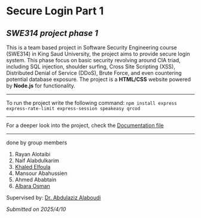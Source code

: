 # **Secure Login Part 1** 
## _SWE314 project phase 1_
This is a team based project in Software Security Engineering course (SWE314) in King Saud University, the project aims to provide secure login system.
This phase focus on basic security revolving around CIA triad, including SQL injection, shoulder surfing, Cross Site Scripting (XSS), Distributed Denial of Service (DDoS), Brute Force, and even countering potential database exposure.
The project is a **HTML/CSS** website powered by **Node.js** for functionality.

___

To run the project write the following command:
`npm install express express-rate-limit express-session speakeasy qrcod`
***
For a deeper look into the project, check the [Documentation file](https://github.com/Baraa-Othman/Secure-Login-Part-1-SWE314-project-phase-1-/blob/main/Documentation/SecureLoginTeamDoc.pdf)
___
done by group members
1. Rayan Alotaibi
2. Naif Alabdulkarim
3. [Khaled Elfoula](https://github.com/Khaled-Elfoula)
4. Mansour Abahussien
5. Ahmed Ababtain
6. [Albara Osman](https://github.com/Baraa-Othman)

Supervised by: [Dr. Abdulaziz Alaboudi](https://github.com/Alaboudi1)

_Submitted on 2025/4/10_
